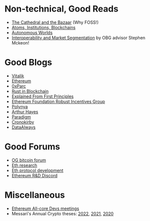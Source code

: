 # Non-technical, Good Reads
- [The Cathedral and the Bazaar](https://monoskop.org/images/e/e0/Raymond_Eric_S_The_Cathedral_and_the_Bazaar_rev_ed.pdf) (Why FOSS!)
- [Atoms, Institutions, Blockchains](https://stark.mirror.xyz/n2UpRqwdf7yjuiPKVICPpGoUNeDhlWxGqjulrlpyYi0)
- [Autonomous Worlds](https://0xparc.org/blog/autonomous-worlds)
- [Interoperability and Market Segmentation](https://medium.com/collab-currency/interoperability-and-market-segmentation-9cd098382414) by OBG advisor Stephen Mckeon!

# Good Blogs
- [Vitalik](https://vitalik.ca/)
- [Ethereum](https://blog.ethereum.org/)
- [0xParc](https://0xparc.org/blog)
- [Rust in Blockchain](https://rustinblockchain.org/)
- [Explained From First Principles](https://explained-from-first-principles.com/)
- [Ethereum Foundation Robust Incentives Group](https://ethereum.github.io/rig/)
- [Polynya](https://polynya.mirror.xyz/)
- [Arthur Hayes](https://cryptohayes.medium.com/)
- [Paradigm](https://www.paradigm.xyz/writing)
- [Cronokirby](https://cronokirby.com/posts)
- [DataAlways](https://dataalways.substack.com/)

# Good Forums
- [OG bitcoin forum](https://bitcointalk.org/)
- [Eth research](https://ethresear.ch/)
- [Eth protocol development](https://ethereum-magicians.org/)
- [Ethereum R&D Discord](https://discord.com/invite/qGpsxSA)

# Miscellaneous 
- [Ethereum All-core Devs meetings](https://github.com/ethereum/pm/)
- Messari's Annual Crypto theses: [2022](https://messari.io/pdf/messari-report-crypto-theses-for-2022.pdf), [2021](https://messari.io/pdf/messari-report-crypto-theses-for-2021.pdf), [2020](https://messari.io/pdf/crypto-theses-for-2020.pdf)
